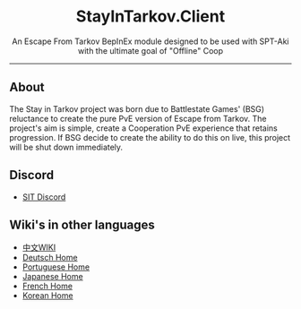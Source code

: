 ﻿
<div align=center style="text-align: center">
<h1 style="text-align: center"> StayInTarkov.Client </h1>
An Escape From Tarkov BepInEx module designed to be used with SPT-Aki with the ultimate goal of "Offline" Coop 
</div>

---

## About

The Stay in Tarkov project was born due to Battlestate Games' (BSG) reluctance to create the pure PvE version of Escape from Tarkov. 
The project's aim is simple, create a Cooperation PvE experience that retains progression. If BSG decide to create the ability to do this on live, this project will be shut down immediately.

## Discord
- [SIT Discord](https://discord.gg/f4CN4n3nP2)

## Wiki's in other languages
- [中文WIKI](https://github.com/stayintarkov/StayInTarkov.Client/wiki/介绍(Intro)-Home)
- [Deutsch Home](https://github.com/stayintarkov/StayInTarkov.Client/wiki/Home-Deutsch)
- [Portuguese Home](https://github.com/stayintarkov/StayInTarkov.Client/wiki/Home-Portuguese)
- [Japanese Home](https://github.com/stayintarkov/StayInTarkov.Client/wiki/Home-Japanese)
- [French Home](https://github.com/stayintarkov/StayInTarkov.Client/wiki/Home-French)
- [Korean Home](https://github.com/stayintarkov/StayInTarkov.Client/wiki/Home-French)
